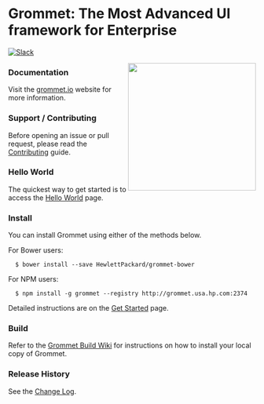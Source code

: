 # Grommet: The Most Advanced UI framework for Enterprise

[![Slack](http://alansouzati.github.io/artic/img/slack-badge.svg)](https://grommet.slack.com)

<img align="right" height="260" src="http://alansouzati.github.io/artic/img/grommet-logo.png">

### Documentation

Visit the [grommet.io](http://grommet.io/) website for more information.

### Support / Contributing

Before opening an issue or pull request, please read the [Contributing](http://grommet.usa.hp.com/docs/hpe/documentation/contributing) guide.

### Hello World

  The quickest way to get started is to access the [Hello World](http://grommet.usa.hp.com/docs/hpe/documentation) page.

### Install

  You can install Grommet using either of the methods below.

  For Bower users:
  ```
    $ bower install --save HewlettPackard/grommet-bower
  ```

  For NPM users:
  ```
    $ npm install -g grommet --registry http://grommet.usa.hp.com:2374
  ```

  Detailed instructions are on the [Get Started](http://grommet.usa.hp.com/docs/hpe/documentation/get-started) page.

### Build

  Refer to the [Grommet Build Wiki](https://github.com/HewlettPackard/grommet/wiki/Building-your-copy-of-Grommet) for instructions on how to install your local copy of Grommet.

### Release History

  See the [Change Log](https://github.com/HewlettPackard/grommet/wiki/Change-Log).